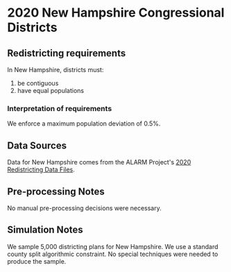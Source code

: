 # 2020 New Hampshire Congressional Districts

## Redistricting requirements
In New Hampshire, districts must:

1. be contiguous
1. have equal populations

### Interpretation of requirements
We enforce a maximum population deviation of 0.5%.

## Data Sources
Data for New Hampshire comes from the ALARM Project's [2020 Redistricting Data Files](https://alarm-redist.github.io/posts/2021-08-10-census-2020/).

## Pre-processing Notes
No manual pre-processing decisions were necessary.

## Simulation Notes
We sample 5,000 districting plans for New Hampshire.
We use a standard county split algorithmic constraint.
No special techniques were needed to produce the sample.
